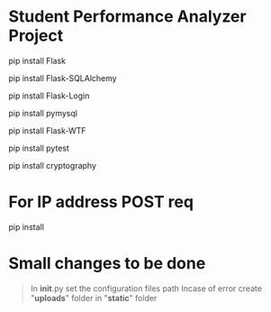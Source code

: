 # Student Performance Analyzer Project
pip install Flask

pip install Flask-SQLAlchemy

pip install Flask-Login

pip install pymysql

pip install Flask-WTF

pip install pytest

pip install cryptography

# For IP address POST req
pip install 

# Small changes to be done
> In __init__.py set the configuration files path
> Incase of error create "**uploads**" folder in "**static**" folder